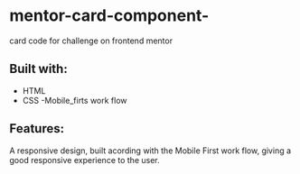 # mentor-card-component-
card code for challenge on frontend mentor

## Built with:
- HTML
- CSS
-Mobile_firts work flow

## Features:
A responsive design, built acording with the Mobile First work flow, giving a good responsive experience to the user.
